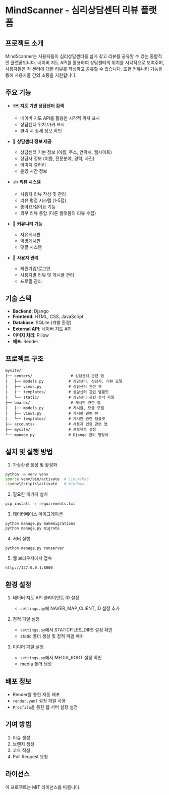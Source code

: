 # MindScanner - 심리상담센터 리뷰 플랫폼

## 프로젝트 소개
MindScanner는 사용자들이 심리상담센터를 쉽게 찾고 리뷰를 공유할 수 있는 종합적인 플랫폼입니다. 네이버 지도 API를 활용하여 상담센터의 위치를 시각적으로 보여주며, 사용자들은 각 센터에 대한 리뷰를 작성하고 공유할 수 있습니다. 또한 커뮤니티 기능을 통해 사용자들 간의 소통을 지원합니다.

## 주요 기능
- 🗺️ **지도 기반 상담센터 검색**
  - 네이버 지도 API를 활용한 시각적 위치 표시
  - 상담센터 위치 마커 표시
  - 클릭 시 상세 정보 확인

- 📝 **상담센터 정보 제공**
  - 상담센터 기본 정보 (이름, 주소, 연락처, 웹사이트)
  - 상담사 정보 (이름, 전문분야, 경력, 사진)
  - 이미지 갤러리
  - 운영 시간 정보

- ✍️ **리뷰 시스템**
  - 사용자 리뷰 작성 및 관리
  - 리뷰 평점 시스템 (1-5점)
  - 좋아요/싫어요 기능
  - 외부 리뷰 통합 (다른 플랫폼의 리뷰 수집)

- 💬 **커뮤니티 기능**
  - 자유게시판
  - 익명게시판
  - 댓글 시스템

- 👤 **사용자 관리**
  - 회원가입/로그인
  - 사용자별 리뷰 및 게시글 관리
  - 프로필 관리

## 기술 스택
- **Backend**: Django
- **Frontend**: HTML, CSS, JavaScript
- **Database**: SQLite (개발 환경)
- **External API**: 네이버 지도 API
- **이미지 처리**: Pillow
- **배포**: Render

## 프로젝트 구조
```
mysite/
├── centers/                 # 상담센터 관련 앱
│   ├── models.py           # 상담센터, 상담사, 리뷰 모델
│   ├── views.py            # 상담센터 관련 뷰
│   ├── templates/          # 상담센터 관련 템플릿
│   └── static/             # 상담센터 관련 정적 파일
├── boards/                  # 게시판 관련 앱
│   ├── models.py           # 게시글, 댓글 모델
│   ├── views.py            # 게시판 관련 뷰
│   └── templates/          # 게시판 관련 템플릿
├── accounts/               # 사용자 인증 관련 앱
├── mysite/                 # 프로젝트 설정
└── manage.py               # Django 관리 명령어
```

## 설치 및 실행 방법

1. 가상환경 생성 및 활성화
```bash
python -m venv venv
source venv/bin/activate  # Linux/Mac
.\venv\Scripts\activate   # Windows
```

2. 필요한 패키지 설치
```bash
pip install -r requirements.txt
```

3. 데이터베이스 마이그레이션
```bash
python manage.py makemigrations
python manage.py migrate
```

4. 서버 실행
```bash
python manage.py runserver
```

5. 웹 브라우저에서 접속
```
http://127.0.0.1:8000
```

## 환경 설정
1. 네이버 지도 API 클라이언트 ID 설정
   - `settings.py`에 NAVER_MAP_CLIENT_ID 설정 추가

2. 정적 파일 설정
   - `settings.py`에서 STATICFILES_DIRS 설정 확인
   - static 폴더 생성 및 정적 파일 배치

3. 미디어 파일 설정
   - `settings.py`에서 MEDIA_ROOT 설정 확인
   - media 폴더 생성

## 배포 정보
- Render를 통한 자동 배포
- `render.yaml` 설정 파일 사용
- `Procfile`을 통한 웹 서버 실행 설정

## 기여 방법
1. 이슈 생성
2. 브랜치 생성
3. 코드 작성
4. Pull Request 요청

## 라이선스
이 프로젝트는 MIT 라이선스를 따릅니다. 